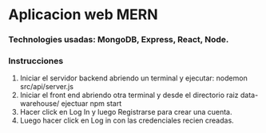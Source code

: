 # Aplicacion web MERN
### Technologies usadas: MongoDB, Express, React, Node.

### Instrucciones
1. Iniciar el servidor backend abriendo un terminal y ejecutar: nodemon src/api/server.js 
2. Iniciar el front end abriendo otra terminal y desde el directorio raiz data-warehouse/ ejectuar npm start
3. Hacer click en Log In y luego Registrarse para crear una cuenta.
4. Luego hacer click en Log in con las credenciales recien creadas.

